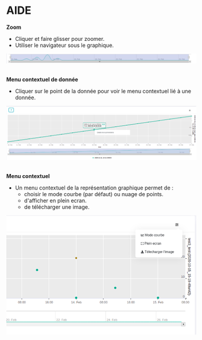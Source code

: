 # AIDE


**Zoom** 
- Cliquer et faire glisser pour zoomer.
- Utiliser le navigateur sous le graphique.

<img src="./zoom.png" class="img-fluid" width="800" >

 <br/>
 <br/>

**Menu contextuel de donnée** 
- Cliquer sur le point de la donnée pour voir le menu contextuel lié à une donnée.

<img src="./clickdata.png" class="img-fluid" width="800" >

 <br/>
 <br/>

**Menu contextuel** 
- Un menu contextuel de la représentation graphique permet de : 
     - choisir le mode courbe (par défaut) ou nuage de points.
     - d'afficher en plein ecran.
     - de télécharger une image. 

<img src="./contextFrench.png" class="img-fluid" width="800" >